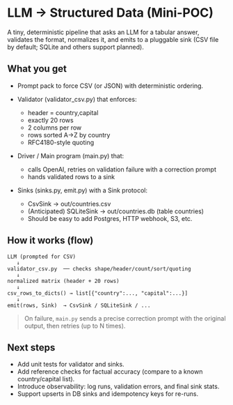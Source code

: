 # LLM → Structured Data (Mini-POC)

A tiny, deterministic pipeline that asks an LLM for a tabular answer, validates the format, normalizes it, and emits to a pluggable sink (CSV file by default; SQLite and others support planned).

## What you get

* Prompt pack to force CSV (or JSON) with deterministic ordering.

* Validator (validator_csv.py) that enforces:
  * header = country,capital
  * exactly 20 rows
  * 2 columns per row
  * rows sorted A→Z by country
  * RFC4180-style quoting

* Driver / Main program (main.py) that:
  * calls OpenAI, retries on validation failure with a correction prompt
  * hands validated rows to a sink

* Sinks (sinks.py, emit.py) with a Sink protocol:
  * CsvSink → out/countries.csv
  * (Anticipated) SQLiteSink → out/countries.db (table countries)
  * Should be easy to add Postgres, HTTP webhook, S3, etc.

## How it works (flow)

```
LLM (prompted for CSV)
   ↓
validator_csv.py  ── checks shape/header/count/sort/quoting
   ↓
normalized matrix (header + 20 rows)
   ↓
csv_rows_to_dicts() → list[{"country":..., "capital":...}]
   ↓
emit(rows, Sink)  → CsvSink / SQLiteSink / ...
```

> On failure, `main.py` sends a precise correction prompt with the original output, then retries (up to N times).

## Next steps

* Add unit tests for validator and sinks.
* Add reference checks for factual accuracy (compare to a known country/capital list).
* Introduce observability: log runs, validation errors, and final sink stats.
* Support upserts in DB sinks and idempotency keys for re-runs.
